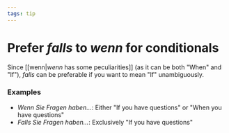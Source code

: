 ```yaml
---
tags: tip
---
```


# Prefer *falls* to *wenn* for conditionals
Since [[wenn|*wenn* has some peculiarities]] (as it can be both "When" and "If"), *falls* can be preferable if you want to mean "If" unambiguously.

### Examples
* *Wenn Sie Fragen haben...*: Either "If you have questions" or "When you have questions"
* *Falls Sie Fragen haben...*: Exclusively "If you have questions"
